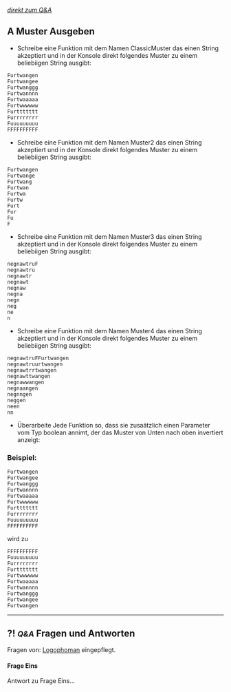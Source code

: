 *[direkt zum Q&A](#-qa-fragen-und-antworten)*

## **A** Muster Ausgeben

- Schreibe eine Funktion mit dem Namen ClassicMuster das einen String akzeptiert und in der Konsole direkt folgendes Muster zu einem beliebiigen String ausgibt: 

```
Furtwangen
Furtwangee
Furtwanggg
Furtwannnn
Furtwaaaaa
Furtwwwwww
Furttttttt
Furrrrrrrr
Fuuuuuuuuu
FFFFFFFFFF
```

- Schreibe eine Funktion mit dem Namen Muster2 das einen String akzeptiert und in der Konsole direkt folgendes Muster zu einem beliebiigen String ausgibt: 

```
Furtwangen
Furtwange
Furtwang
Furtwan
Furtwa
Furtw
Furt
Fur
Fu
F
```

- Schreibe eine Funktion mit dem Namen Muster3 das einen String akzeptiert und in der Konsole direkt folgendes Muster zu einem beliebiigen String ausgibt: 

```
negnawtruF
negnawtru
negnawtr
negnawt
negnaw
negna
negn
neg
ne
n
```

- Schreibe eine Funktion mit dem Namen Muster4 das einen String akzeptiert und in der Konsole direkt folgendes Muster zu einem beliebiigen String ausgibt: 

```
negnawtruFFurtwangen
negnawtruurtwangen
negnawtrrtwangen
negnawttwangen
negnawwangen
negnaangen
negnngen
neggen
neen
nn
```

- Überarbeite Jede Funktion so, dass sie zusaätzlich einen Parameter vom Typ boolean annimt, der das Muster von Unten nach oben invertiert anzeigt:

### Beispiel:

```
Furtwangen
Furtwangee
Furtwanggg
Furtwannnn
Furtwaaaaa
Furtwwwwww
Furttttttt
Furrrrrrrr
Fuuuuuuuuu
FFFFFFFFFF
```

wird zu 

```
FFFFFFFFFF
Fuuuuuuuuu
Furrrrrrrr
Furttttttt
Furtwwwwww
Furtwaaaaa
Furtwannnn
Furtwanggg
Furtwangee
Furtwangen
```


---

## **?! _<small>Q&A</small>_** Fragen und Antworten

Fragen von: [Logophoman](https://github.com/Logophoman) eingepflegt.

#### Frage Eins
Antwort zu Frage Eins...

